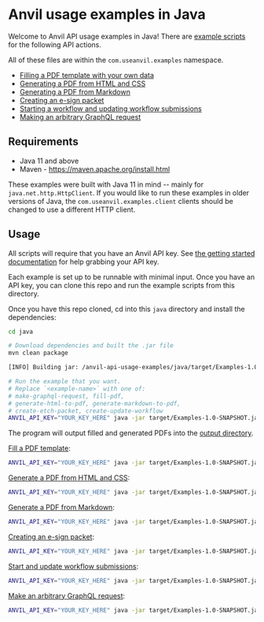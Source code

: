 # Anvil usage examples in Java

Welcome to Anvil API usage examples in Java! There are [example scripts](examples) for the following API actions.

All of these files are within the `com.useanvil.examples` namespace.

* [Filling a PDF template with your own data](src/main/java/com/useanvil/examples/runnable/FillPdf.java)
* [Generating a PDF from HTML and CSS](src/main/java/com/useanvil/examples/runnable/GenerateHtmlToPdf.java)
* [Generating a PDF from Markdown](src/main/java/com/useanvil/examples/runnable/GenerateMarkdownToPdf.java)
* [Creating an e-sign packet](src/main/java/com/useanvil/examples/runnable/CreateEtchESignPacket.java)
* [Starting a workflow and updating workflow submissions](src/main/java/com/useanvil/examples/runnable/CreateUpdateWorkflowSubmission.java)
* [Making an arbitrary GraphQL request](src/main/java/com/useanvil/examples/runnable/MakeGraphqlRequest.java)

## Requirements

* Java 11 and above
* Maven - https://maven.apache.org/install.html

These examples were built with Java 11 in mind -- mainly for `java.net.http.HttpClient`. If you would like to run these
examples in older versions of Java, the `com.useanvil.examples.client` clients should be changed to use a different
HTTP client.

## Usage

All scripts will require that you have an Anvil API key.
See [the getting started documentation](https://www.useanvil.com/docs/api/getting-started) for help grabbing your API
key.

Each example is set up to be runnable with minimal input. Once you have an API key, you can clone this repo and run the
example scripts from this directory.


Once you have this repo cloned, cd into this `java` directory and install the dependencies:

```sh
cd java

# Download dependencies and built the .jar file
mvn clean package

[INFO] Building jar: /anvil-api-usage-examples/java/target/Examples-1.0-SNAPSHOT.jar

# Run the example that you want.
# Replace `<example-name>` with one of:
# make-graphql-request, fill-pdf,
# generate-html-to-pdf, generate-markdown-to-pdf,
# create-etch-packet, create-update-workflow
ANVIL_API_KEY="YOUR_KEY_HERE" java -jar target/Examples-1.0-SNAPSHOT.jar <example-name>
```

The program will output filled and generated PDFs into the [output directory](output).


[Fill a PDF template](src/main/java/com/useanvil/examples/runnable/FillPdf.java):

```sh
ANVIL_API_KEY="YOUR_KEY_HERE" java -jar target/Examples-1.0-SNAPSHOT.jar fill-pdf
```

[Generate a PDF from HTML and CSS](src/main/java/com/useanvil/examples/runnable/GenerateHtmlToPdf.java):

```sh
ANVIL_API_KEY="YOUR_KEY_HERE" java -jar target/Examples-1.0-SNAPSHOT.jar generate-html-to-pdf
```

[Generate a PDF from Markdown](src/main/java/com/useanvil/examples/runnable/GenerateMarkdownToPdf.java):

```sh
ANVIL_API_KEY="YOUR_KEY_HERE" java -jar target/Examples-1.0-SNAPSHOT.jar generate-markdown-to-pdf
```

[Creating an e-sign packet](src/main/java/com/useanvil/examples/runnable/CreateEtchESignPacket.java):

```sh
ANVIL_API_KEY="YOUR_KEY_HERE" java -jar target/Examples-1.0-SNAPSHOT.jar create-etch-packet <your-real-email@address.com>
```

[Start and update workflow submissions](src/main/java/com/useanvil/examples/runnable/CreateUpdateWorkflowSubmission.java):

```sh
ANVIL_API_KEY="YOUR_KEY_HERE" java -jar target/Examples-1.0-SNAPSHOT.jar create-update-workflow <your-org-slug>
```

[Make an arbitrary GraphQL request](src/main/java/com/useanvil/examples/runnable/MakeGraphqlRequest.java):

```sh
ANVIL_API_KEY="YOUR_KEY_HERE" java -jar target/Examples-1.0-SNAPSHOT.jar make-graphql-request
```
